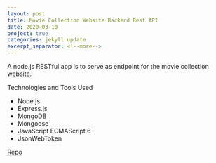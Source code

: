 ```yaml
---
layout: post
title: Movie Collection Website Backend Rest API
date: 2020-03-10
project: true
categories: jekyll update
excerpt_separator: <!--more-->
---
```



A node.js RESTful app is to serve as endpoint for the movie collection website.

Technologies and Tools Used
- Node.js
- Express.js
- MongoDB
- Mongoose
- JavaScript ECMAScript 6
- JsonWebToken

[Repo](https://github.com/kinming92/movie-website-rest-api)
